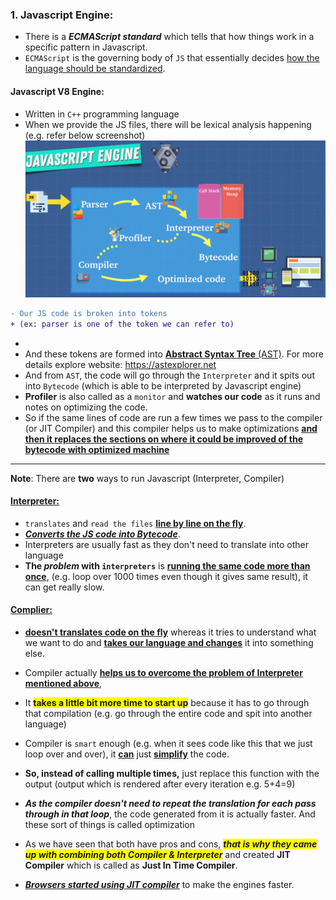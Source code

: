 ### 1. Javascript Engine:

- There is a **_ECMAScript standard_** which tells that how things work in a specific pattern in Javascript.
- `ECMAScript` is the governing body of `JS` that essentially decides <u>how the language should be standardized</u>.

#### Javascript V8 Engine:

- Written in `C++` programming language
- When we provide the JS files, there will be lexical analysis happening (e.g. refer below screenshot)
  ![alt text](<images used/Javascript Engine.png>)

```diff
- Our JS code is broken into tokens 
+ (ex: parser is one of the token we can refer to)
```
- 
- And these tokens are formed into <u>**Abstract Syntax Tree** (AST)</u>. For more details explore website: https://astexplorer.net
- And from `AST`, the code will go through the `Interpreter` and it spits out into `Bytecode` (which is able to be interpreted by Javascript engine)
- **Profiler** is also called as a `monitor` and **watches our code** as it runs and notes on optimizing the code.
- So if the same lines of code are run a few times we pass to the compiler (or JIT Compiler) and this compiler helps us to make optimizations **<u>and then it replaces the sections on where it could be improved of the bytecode with optimized machine</u>**

---

**Note**: There are **two** ways to run Javascript (Interpreter, Compiler)

#### <u>Interpreter:</u>

- `translates` and `read the files` **<u>line by line on the fly</u>**.
- **_<u>Converts the JS code into Bytecode_**</u>.
- Interpreters are usually fast as they don't need to translate into other language
- **The _problem_ with `interpreters`** is **<u>running the same code more than once</u>**, (e.g. loop over 1000 times even though it gives same result), it can get really slow.

#### <u>Complier:</u>

- **<u>doesn't translates code on the fly</u>** whereas it tries to understand what we want to do and **<u>takes our language and changes</u>** it into something else.

- Compiler actually **<u>helps us to overcome the problem of Interpreter mentioned above</u>**,
- It <b style='background:yellow'>takes a little bit more time to start up</b> because it has to go through that compilation (e.g. go through the entire code and spit into another language)
- Compiler is `smart` enough (e.g. when it sees code like this that we just loop over and over), it **<u>can**</u> just **<u>simplify**</u> the code.
- **So, instead of calling multiple times,** just replace this function with the output (output which is rendered after every iteration e.g. 5+4=9)
- **_As the compiler doesn't need to repeat the translation for each pass through in that loop_**, the code generated from it is actually faster. And these sort of things is called optimization

- As we have seen that both have pros and cons, <b><i style='background:yellow'>that is why they came up with combining both Compiler & Interpreter</i></b> and created **JIT Compiler** which is called as **Just In Time Compiler**.
- <u>**_Browsers started using JIT compiler_**</u> to make the engines faster.

